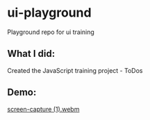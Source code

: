 # ui-playground

Playground repo for ui training

## What I did:

Created the JavaScript training project - ToDos

## Demo:

[screen-capture (1).webm](https://user-images.githubusercontent.com/42608795/184345958-63a5ac55-15ae-46e2-94e8-8e7afa511b54.webm)
